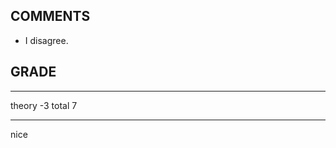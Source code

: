## COMMENTS

- I disagree. 

## GRADE

----        ----
theory        -3
total           7
----        ----

nice
